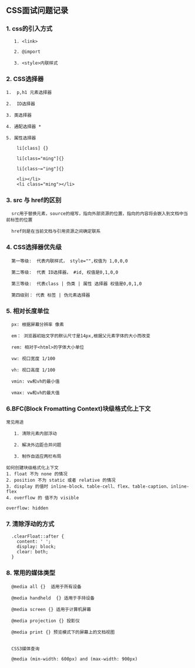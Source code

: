 ## CSS面试问题记录

###  1. css的引入方式
```
   1. <link>

   2. @import

   3. <style>内联样式
```
###  2. CSS选择器
```
1.  p,h1 元素选择器

2.  ID选择器

3. 类选择器

4. 通配选择器 *

5. 属性选择器

    li[class] {}

    li[class="ming"]{}

    li[class~="ing"]{}

    <li></li>
    <li class="ming"></li>

```

### 3. src 与 href的区别
```
  src用于替换元素，source的缩写，指向外部资源的位置，指向的内容将会嵌入到文档中当前标签的位置

  href则是在当前文档与引用资源之间确定联系
```

###  4. CSS选择器优先级
```
  第一等级:  代表内联样式， style="",权值为 1,0,0,0
  
  第二等级:  代表 ID选择器， #id, 权值是0,1,0,0

  第三等级:  代表class | 伪类 | 属性 选择器 权值是0,0,1,0

  第四级别： 代表 标签 | 伪元素选择器
```

### 5. 相对长度单位
```
  px: 根据屏幕分辨率 像素

  em： 浏览器初始文字的默认尺寸是14px,根据父元素字体的大小而改变

  rem: 相对于<html>的字体大小单位

  vw: 视口宽度 1/100

  vh: 视口高度 1/100

  vmin: vw和vh的最小值

  vmax: vw和vh的最大值

```

### 6.BFC(Block Fromatting Context)块级格式化上下文
```
常见用途

   1. 清除元素内部浮动

   2. 解决外边距合并问题

   3. 制作自适应两栏布局

如何创建块级格式化上下文
1. float 不为 none 的情况
2. position 不为 static 或者 relative 的情况
3. display 的值时 inline-block、table-cell、flex、table-caption、inline-flex
4. overflow 的 值不为 visible

overflow: hidden

```

### 7. 清除浮动的方式
```
  .clearFloat::after {
    content: ' ';
    display: block;
    clear: both;
  }
```

### 8. 常用的媒体类型
```
  @media all {}  适用于所有设备

  @media handheld  {} 适用于手持设备

  @media screen {} 适用于计算机屏幕

  @media projection {} 投影仪

  @media print {} 预览模式下的屏幕上的文档视图

  
  CSS3媒体查询

  @media (min-width: 600px) and (max-width: 900px)

```